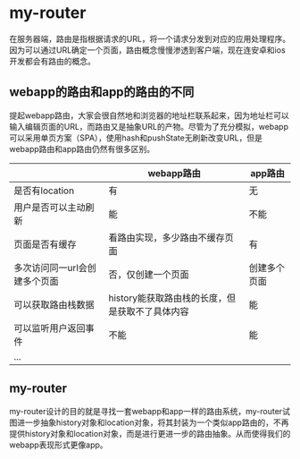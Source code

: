 
# my-router

在服务器端，路由是指根据请求的URL，将一个请求分发到对应的应用处理程序。因为可以通过URL确定一个页面，路由概念慢慢渗透到客户端，现在连安卓和ios开发都会有路由的概念。


## webapp的路由和app的路由的不同

提起webapp路由，大家会很自然地和浏览器的地址栏联系起来，因为地址栏可以输入编辑页面的URL，而路由又是抽象URL的产物。尽管为了充分模拟，webapp可以采用单页方案（SPA），使用hash和pushState无刷新改变URL，但是webapp路由和app路由仍然有很多区别。

||webapp路由|app路由|
|----|----|----|
|是否有location|有|无|
|用户是否可以主动刷新|能|不能|
|页面是否有缓存|看路由实现，多少路由不缓存页面|有|
|多次访问同一url会创建多个页面|否，仅创建一个页面|创建多个页面|
|可以获取路由栈数据|history能获取路由栈的长度，但是获取不了具体内容|能|
|可以监听用户返回事件|不能|能|
|...|||

## my-router

my-router设计的目的就是寻找一套webapp和app一样的路由系统，my-router试图进一步抽象history对象和location对象，将其封装为一个类似app路由的，不再提供history对象和location对象，而是进行更进一步的路由抽象。从而使得我们的webapp表现形式更像app。



